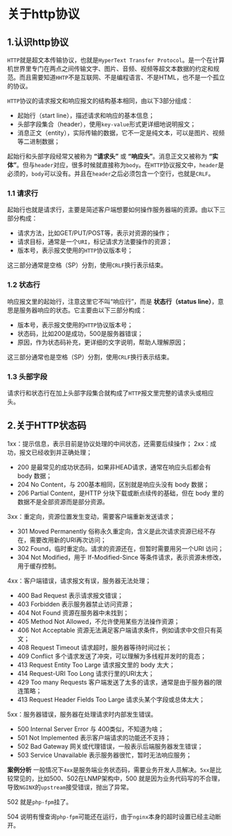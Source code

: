 # 关于http协议

## 1.认识http协议

`HTTP`就是超文本传输协议，也就是`HyperText Transfer Protocol`。是一个在计算机世界里专门在两点之间传输文字、图片、音频、视频等超文本数据的约定和规范。而且需要知道`HHTP`不是互联网、不是编程语言、不是HTML，也不是一个孤立的协议。

`HTTP`协议的请求报文和响应报文的结构基本相同，由以下3部分组成：
* 起始行（start line），描述请求和响应的基本信息；
* 头部字段集合（header），使用`key-value`形式更详细地说明报文；
* 消息正文（entity），实际传输的数据，它不一定是纯文本，可以是图片、视频等二进制数据；

起始行和头部字段经常又被称为 **“请求头”** 或 **“响应头”**。消息正文又被称为 **“实体”**。但与`header`对应，很多时候就直接称为`body`。在`HTTP`协议报文中，`header`是必须的，`body`可以没有。并且在`header`之后必须包含一个空行，也就是`CRLF`。

### 1.1 请求行
起始行也就是请求行，主要是简述客户端想要如何操作服务器端的资源。由以下三部分构成：

* 请求方法，比如GET/PUT/POST等，表示对资源的操作；
* 请求目标，通常是一个`URI`，标记请求方法要操作的资源；
* 版本号，表示报文使用的`HTTP`协议版本号；

这三部分通常是空格（SP）分割，使用`CRLF`换行表示结束。

### 1.2 状态行
响应报文里的起始行，注意这里它不叫“响应行”，而是 **状态行（status line）**，意思是服务器响应的状态。它主要由以下三部分构成：

* 版本号，表示报文使用的`HTTP`协议版本号；
* 状态码，比如200是成功，500是服务器错误；
* 原因，作为状态码补充，更详细的文字说明，帮助人理解原因；

这三部分通常也是空格（SP）分割，使用`CRLF`换行表示结束。

### 1.3 头部字段
请求行和状态行在加上头部字段集合就构成了`HTTP`报文里完整的请求头或相应头。

## 2.关于HTTP状态码

1xx：提示信息，表示目前是协议处理的中间状态，还需要后续操作；
2xx：成功，报文已经收到并正确处理；
* 200 是最常见的成功状态码，如果非HEAD请求，通常在响应头后都会有 body 数据；
* 204 No Content，与 200基本相同，区别就是响应头没有 body 数据；
* 206 Partial Content，是HTTP 分块下载或断点续传的基础，但在 body 里的数据不是全部资源而是部分资源。

3xx：重定向，资源位置发生变动，需要客户端重新发送请求；

* 301 Moved Permanently 俗称永久重定向，含义是此次请求资源已经不存在，需要改用新的URI再次访问；
* 302 Found，临时重定向。请求的资源还在，但暂时需要用另一个URI 访问；
* 304 Not Modified，用于 If-Modified-Since 等条件请求，表示资源未修改，用于缓存控制。

4xx：客户端错误，请求报文有误，服务器无法处理；

* 400 Bad Request 表示请求报文错误；
* 403 Forbidden 表示服务器禁止访问资源；
* 404 Not Found 资源在服务器中未找到；
* 405 Method Not Allowed，不允许使用某些方法操作资源；
* 406 Not Acceptable 资源无法满足客户端请求条件，例如请求中文但只有英文；
* 408 Request Timeout 请求超时，服务器等待时间过长；
* 409 Conflict 多个请求发送了冲突，可以理解为多线程并发时的竟态；
* 413 Request Entity Too Large 请求报文里的 body 太大；
* 414 Request-URI Too Long 请求行里的URI太大；
* 429 Too many Requests 客户端发送了太多的请求，通常是由于服务器的限连策略；
* 413 Request Header Fields Too Large 请求头某个字段或总体太大；

5xx：服务器错误，服务器在处理请求时内部发生错误。

* 500 Internal Server Error 与 400类似，不知道为啥；
* 501 Not Implemented 表示客户端请求的功能还不支持；
* 502 Bad Gateway 网关或代理错误，一般表示后端服务器发生错误；
* 503 Service Unavailable 表示服务器很忙，暂时无法响应服务；

**案例分析** 
一般情况下`4xx`是服务端业务状态码，需要业务开发人员解决。`5xx`是比较常见的，比如500、502在LNMP架构中，500 就是因为业务代码写的不合理，导致`NGINX`的`upstream`接受错误，抛出了异常。

502 就是`php-fpm`挂了。

504 说明有慢查询`php-fpm`可能还在运行，由于`nginx`本身的超时设置已经主动断开。

